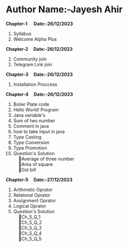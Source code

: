 # Author Name:-Jayesh Ahir
<div>
<strong>Chapter-1 &nbsp;&nbsp;&nbsp;&nbsp; Date:-26/12/2023</strong><br>
<ol type="1">
<li>Syllabus</li>
<li>Welcome Alpha Plus</li>
</ol>
</div>
<div>
<strong>Chapter-2 &nbsp;&nbsp;&nbsp;&nbsp;Date:-26/12/2023</strong><br>
<ol type="1">
<li>Community join</li>
<li>Telegram Link join</li>
</ol>
</div>
<div>
<strong>Chapter-3 &nbsp;&nbsp;&nbsp;&nbsp;Date:-26/12/2023</strong><br>
<ol type="1">
<li>Installation Proccess</li>
</ol>
</div>
<div>
<strong>Chapter-4 &nbsp;&nbsp;&nbsp;&nbsp;Date:-26/12/2023</strong><br>
<ol type="1">
<li>Boiler Plate code</li>
<li>Hello World! Program</li>
<li>Java variable's</li>
<li>Sum of two number</li>
<li>Comment in java</li>
<li>how to take input in java</li>
<li>Type Casting</li>
<li>Type Conversion</li>
<li>Type Promotion</li>
<li>
Question's Solution<br>
&nbsp;&nbsp;&nbsp;&nbsp;&#128308;Average of three number<br>
&nbsp;&nbsp;&nbsp;&nbsp;&#128308;Area of square<br>
&nbsp;&nbsp;&nbsp;&nbsp;&#128308;Gst bill<br>
</li>
</ol>
</div>
<div>
<strong>Chapter-5 &nbsp;&nbsp;&nbsp;&nbsp;Date:-27/12/2023</strong><br>
<ol type="1">
<li>Arithmetic Oprator</li>
<li>Relatonal Oprator</li>
<li>Assignment Oprator</li>
<li>Logical Oprator</li>
<li>
Question's Solution<br>
&nbsp;&nbsp;&nbsp;&nbsp;&#128308;Ch_5_Q_1<br>
&nbsp;&nbsp;&nbsp;&nbsp;&#128308;Ch_5_Q_2<br>
&nbsp;&nbsp;&nbsp;&nbsp;&#128308;Ch_5_Q_3<br>
&nbsp;&nbsp;&nbsp;&nbsp;&#128308;Ch_5_Q_4<br>
&nbsp;&nbsp;&nbsp;&nbsp;&#128308;Ch_5_Q_5<br>
</li>
</ol>
</div>
